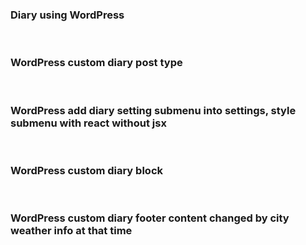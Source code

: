 <h3>Diary using WordPress</h3><br>
<h3>WordPress custom diary post type</h3><br>
<h3>WordPress add diary setting submenu into settings, style submenu with react without jsx</h3><br>
<h3>WordPress custom diary block</h3><br>
<h3>WordPress custom diary footer content changed by city weather info at that time</h3><br>
